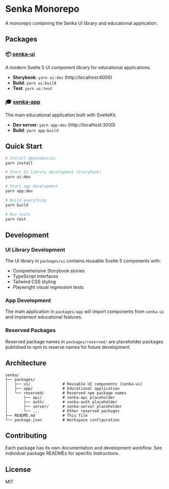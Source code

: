 # Senka Monorepo

A monorepo containing the Senka UI library and educational application.

## Packages

### 📦 [senka-ui](./packages/ui)

A modern Svelte 5 UI component library for educational applications.

- **Storybook**: `yarn ui:dev` (http://localhost:6006)
- **Build**: `yarn ui:build`
- **Test**: `yarn ui:test`


### 🎓 [senka-app](./packages/app)

The main educational application built with SvelteKit.

- **Dev server**: `yarn app:dev` (http://localhost:3000)
- **Build**: `yarn app:build`

## Quick Start

```bash
# Install dependencies
yarn install

# Start UI library development (Storybook)
yarn ui:dev

# Start app development
yarn app:dev

# Build everything
yarn build

# Run tests
yarn test
```

## Development

### UI Library Development

The UI library in `packages/ui` contains reusable Svelte 5 components with:

- Comprehensive Storybook stories
- TypeScript interfaces
- Tailwind CSS styling
- Playwright visual regression tests

### App Development

The main application in `packages/app` will import components from `senka-ui` and implement educational features.

### Reserved Packages

Reserved package names in `packages/reserved/` are placeholder packages published to npm to reserve names for future development.

## Architecture

```
senka/
├── packages/
│   ├── ui/              # Reusable UI components (senka-ui)
│   ├── app/             # Educational application
│   └── reserved/        # Reserved npm package names
│       ├── api/         # senka-api placeholder
│       ├── auth/        # senka-auth placeholder
│       ├── server/      # senka-server placeholder
│       └── ...          # Other reserved packages
├── README.md            # This file
└── package.json         # Workspace configuration
```

## Contributing

Each package has its own documentation and development workflow. See individual package READMEs for specific instructions.

## License

MIT
